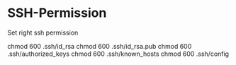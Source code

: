 # SSH-Permission
 Set right ssh permission


chmod 600 .ssh/id_rsa
chmod 600 .ssh/id_rsa.pub
chmod 600 .ssh/authorized_keys
chmod 600 .ssh/known_hosts
chmod 600 .ssh/config
